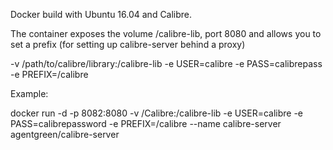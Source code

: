 Docker build with Ubuntu 16.04 and Calibre.

The container exposes the volume /calibre-lib, port 8080 and allows you to set a prefix (for setting up calibre-server behind a proxy)

-v /path/to/calibre/library:/calibre-lib
-e USER=calibre
-e PASS=calibrepass
-e PREFIX=/calibre

Example:

docker run -d -p 8082:8080 -v /Calibre:/calibre-lib -e USER=calibre -e PASS=calibrepassword -e PREFIX=/calibre --name calibre-server agentgreen/calibre-server
